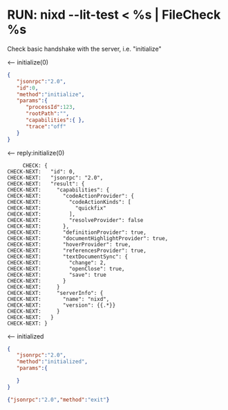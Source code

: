 # RUN: nixd --lit-test < %s | FileCheck %s

Check basic handshake with the server, i.e. "initialize"

<-- initialize(0)

```json
{
   "jsonrpc":"2.0",
   "id":0,
   "method":"initialize",
   "params":{
      "processId":123,
      "rootPath":"",
      "capabilities":{ },
      "trace":"off"
   }
}
```

<-- reply:initialize(0)

```
     CHECK: {
CHECK-NEXT:   "id": 0,
CHECK-NEXT:   "jsonrpc": "2.0",
CHECK-NEXT:   "result": {
CHECK-NEXT:     "capabilities": {
CHECK-NEXT:       "codeActionProvider": {
CHECK-NEXT:         "codeActionKinds": [
CHECK-NEXT:           "quickfix"
CHECK-NEXT:         ],
CHECK-NEXT:         "resolveProvider": false
CHECK-NEXT:       },
CHECK-NEXT:       "definitionProvider": true,
CHECK-NEXT:       "documentHighlightProvider": true,
CHECK-NEXT:       "hoverProvider": true,
CHECK-NEXT:       "referencesProvider": true,
CHECK-NEXT:       "textDocumentSync": {
CHECK-NEXT:         "change": 2,
CHECK-NEXT:         "openClose": true,
CHECK-NEXT:         "save": true
CHECK-NEXT:       }
CHECK-NEXT:     }
CHECK-NEXT:     "serverInfo": {
CHECK-NEXT:       "name": "nixd",
CHECK-NEXT:       "version": {{.*}}
CHECK-NEXT:     }
CHECK-NEXT:   }
CHECK-NEXT: }
```

<-- initialized

```json
{
   "jsonrpc":"2.0",
   "method":"initialized",
   "params":{

   }
}
```


```json
{"jsonrpc":"2.0","method":"exit"}
```

